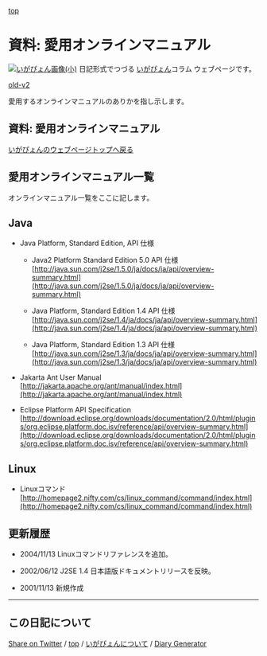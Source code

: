 [top](https://igapyon.github.io/diary/) 

資料: 愛用オンラインマニュアル
=====================================================================================================
[![いがぴょん画像(小)](https://igapyon.github.io/diary/images/iga200306s.jpg "いがぴょん")](https://igapyon.github.io/diary/memo/memoigapyon.html) 日記形式でつづる [いがぴょん](https://igapyon.github.io/diary/memo/memoigapyon.html)コラム ウェブページです。

[old-v2](memomanual-orig.html)

愛用するオンラインマニュアルのありかを指し示します。

## 資料: 愛用オンラインマニュアル

[いがぴょんのウェブページトップへ戻る](../../index.html)

## 愛用オンラインマニュアル一覧

オンラインマニュアル一覧をここに記します。

## Java

* Java Platform, Standard Edition, API 仕様
  
  * Java2 Platform Standard Edition 5.0 API 仕様
    [http://java.sun.com/j2se/1.5.0/ja/docs/ja/api/overview-summary.html](http://java.sun.com/j2se/1.5.0/ja/docs/ja/api/overview-summary.html)
    
  * Java Platform, Standard Edition 1.4 API 仕様
    [http://java.sun.com/j2se/1.4/ja/docs/ja/api/overview-summary.html](http://java.sun.com/j2se/1.4/ja/docs/ja/api/overview-summary.html)
    
  * Java Platform, Standard Edition 1.3 API 仕様
  [http://java.sun.com/j2se/1.3/ja/docs/ja/api/overview-summary.html](http://java.sun.com/j2se/1.3/ja/docs/ja/api/overview-summary.html)
  

  
* Jakarta Ant User Manual
  [http://jakarta.apache.org/ant/manual/index.html](http://jakarta.apache.org/ant/manual/index.html)
  
* Eclipse Platform API Specification
  [http://download.eclipse.org/downloads/documentation/2.0/html/plugins/org.eclipse.platform.doc.isv/reference/api/overview-summary.html](http://download.eclipse.org/downloads/documentation/2.0/html/plugins/org.eclipse.platform.doc.isv/reference/api/overview-summary.html)

## Linux

* Linuxコマンド
  [http://homepage2.nifty.com/cs/linux_command/command/index.html](http://homepage2.nifty.com/cs/linux_command/command/index.html)

## 更新履歴

* 2004/11/13 Linuxコマンドリファレンスを追加。
  
* 2002/06/12 J2SE 1.4 日本語版ドキュメントリリースを反映。
  
* 2001/11/13 新規作成

----------------------------------------------------------------------------------------------------

## この日記について

[Share on Twitter](https://twitter.com/intent/tweet?hashtags=igapyon%2Cdiary%2C%E3%81%84%E3%81%8C%E3%81%B4%E3%82%87%E3%82%93&text=%E8%B3%87%E6%96%99%3A+%E6%84%9B%E7%94%A8%E3%82%AA%E3%83%B3%E3%83%A9%E3%82%A4%E3%83%B3%E3%83%9E%E3%83%8B%E3%83%A5%E3%82%A2%E3%83%AB&url=https%3A%2F%2Figapyon.github.io%2Fdiary%2Fmemo%2Fmemomanual.html) / [top](../index.html/) / [いがぴょんについて](https://igapyon.github.io/diary/memo/memoigapyon.html) / [Diary Generator](https://github.com/igapyon/igapyonv3)
